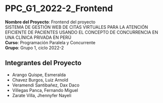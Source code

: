 # PPC_G1_2022-2_Frontend  

**Nombre del Proyecto**: Frontend del proyecto   
SISTEMA DE GESTIÓN WEB DE CITAS VIRTUALES PARA LA ATENCIÓN EFICIENTE DE PACIENTES USANDO EL CONCEPTO DE CONCURRENCIA EN UNA CLÍNICA PRIVADA EN PERÚ   
**Curso**: Programación Paralela y Concurrente   
**Grupo**: Grupo 1, ciclo 2022-2

## Integrantes del Proyecto

- Arango Quispe, Esmeralda
- Chavez Burgos, Luiz Arnold
- Veramendi Santibañez, Dax Daco
- Villegas Panca, Fernando Miguel
- Zarate Villa, Jhennyfer Nayeli

